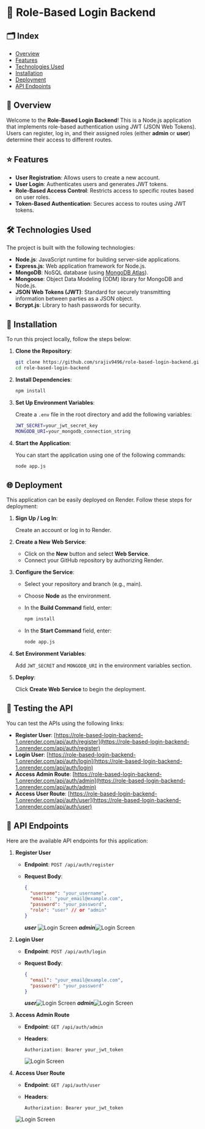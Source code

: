 # 🌟 Role-Based Login Backend

## 🗂️ Index

- [Overview](#-overview)
- [Features](#-features)
- [Technologies Used](#-technologies-used)
- [Installation](#-installation)
- [Deployment](#-deployment)
- [API Endpoints](#-api-endpoints)

## 📖 Overview

Welcome to the **Role-Based Login Backend**! This is a Node.js application that implements role-based authentication using JWT (JSON Web Tokens). Users can register, log in, and their assigned roles (either **admin** or **user**) determine their access to different routes.

## ⭐ Features

- **User Registration**: Allows users to create a new account.
- **User Login**: Authenticates users and generates JWT tokens.
- **Role-Based Access Control**: Restricts access to specific routes based on user roles.
- **Token-Based Authentication**: Secures access to routes using JWT tokens.

## 🛠️ Technologies Used

The project is built with the following technologies:

- **Node.js**: JavaScript runtime for building server-side applications.
- **Express.js**: Web application framework for Node.js.
- **MongoDB**: NoSQL database (using [MongoDB Atlas](https://www.mongodb.com/cloud/atlas)).
- **Mongoose**: Object Data Modeling (ODM) library for MongoDB and Node.js.
- **JSON Web Tokens (JWT)**: Standard for securely transmitting information between parties as a JSON object.
- **Bcrypt.js**: Library to hash passwords for security.

## 🚀 Installation

To run this project locally, follow the steps below:

1. **Clone the Repository**:

   ```bash
   git clone https://github.com/srajiv9496/role-based-login-backend.git
   cd role-based-login-backend

2. **Install Dependencies**:

   ```bash
   npm install

3. **Set Up Environment Variables**:

   Create a `.env` file in the root directory and add the following variables:

   ```bash
   JWT_SECRET=your_jwt_secret_key
   MONGODB_URI=your_mongodb_connection_string

4. **Start the Application**:

   You can start the application using one of the following commands:

   ```bash
   node app.js


## 🌐 Deployment

This application can be easily deployed on Render. Follow these steps for deployment:

1. **Sign Up / Log In**:

   Create an account or log in to Render.

2. **Create a New Web Service**:

   - Click on the **New** button and select **Web Service**.
   - Connect your GitHub repository by authorizing Render.

3. **Configure the Service**:

   - Select your repository and branch (e.g., main).
   - Choose **Node** as the environment.

   - In the **Build Command** field, enter:

     ```bash
     npm install
     ```

   - In the **Start Command** field, enter:

     ```bash
     node app.js
     ```

4. **Set Environment Variables**:

   Add `JWT_SECRET` and `MONGODB_URI` in the environment variables section.

5. **Deploy**:

   Click **Create Web Service** to begin the deployment.
   

## 🧪 Testing the API

You can test the APIs using the following links:

- **Register User**: [https://role-based-login-backend-1.onrender.com/api/auth/register](https://role-based-login-backend-1.onrender.com/api/auth/register)
- **Login User**: [https://role-based-login-backend-1.onrender.com/api/auth/login](https://role-based-login-backend-1.onrender.com/api/auth/login)
- **Access Admin Route**: [https://role-based-login-backend-1.onrender.com/api/auth/admin](https://role-based-login-backend-1.onrender.com/api/auth/admin)
- **Access User Route**: [https://role-based-login-backend-1.onrender.com/api/auth/user](https://role-based-login-backend-1.onrender.com/api/auth/user)


## 📡 API Endpoints

Here are the available API endpoints for this application:

1. **Register User**

   - **Endpoint**: `POST /api/auth/register`
   - **Request Body**:

     ```json
     {
       "username": "your_username",
       "email": "your_email@example.com",
       "password": "your_password",
       "role": "user" // or "admin"
     }
     ```
     ***user*** ![Login Screen](screenshots/user_register.png)
     ***admin***![Login Screen](screenshots/admin_register.png)

2. **Login User**

   - **Endpoint**: `POST /api/auth/login`
   - **Request Body**:

     ```json
     {
       "email": "your_email@example.com",
       "password": "your_password"
     }
     ```

     ***user***![Login Screen](screenshots/user_login.png)
     ***admin***![Login Screen](screenshots/admin_login.png)

3. **Access Admin Route**

   - **Endpoint**: `GET /api/auth/admin`
   - **Headers**:

     ```
     Authorization: Bearer your_jwt_token
     ```

     ![Login Screen](screenshots/admin_panel.png)

4. **Access User Route**

   - **Endpoint**: `GET /api/auth/user`
   - **Headers**:

     ```
     Authorization: Bearer your_jwt_token
     ```
   ![Login Screen](screenshots/user_panel.png)

